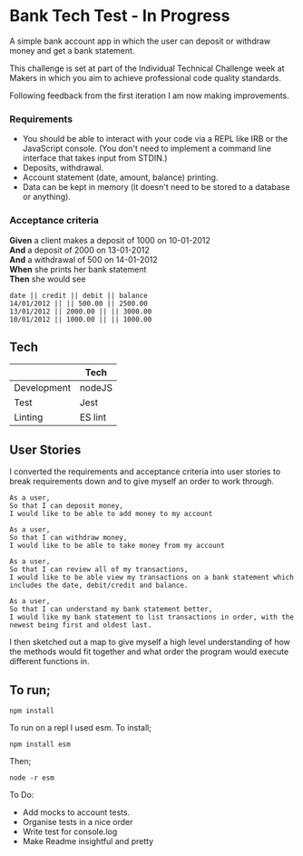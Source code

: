 # Bank Tech Test - In Progress

A simple bank account app in which the user can deposit or withdraw money and get a bank statement.

This challenge is set at part of the Individual Technical Challenge week at Makers in which you aim to achieve professional code quality standards.

Following feedback from the first iteration I am now making improvements.

### Requirements

* You should be able to interact with your code via a REPL like IRB or the JavaScript console.  (You don't need to implement a command line interface that takes input from STDIN.)
* Deposits, withdrawal.
* Account statement (date, amount, balance) printing.
* Data can be kept in memory (it doesn't need to be stored to a database or anything).

### Acceptance criteria

**Given** a client makes a deposit of 1000 on 10-01-2012  
**And** a deposit of 2000 on 13-01-2012  
**And** a withdrawal of 500 on 14-01-2012  
**When** she prints her bank statement  
**Then** she would see

```
date || credit || debit || balance
14/01/2012 || || 500.00 || 2500.00
13/01/2012 || 2000.00 || || 3000.00
10/01/2012 || 1000.00 || || 1000.00
```

## Tech
|   |Tech|
|---|---|
|Development | nodeJS |
|Test | Jest |
|Linting | ES lint |

## User Stories

I converted the requirements and acceptance criteria into user stories to break requirements down and to give myself an order to work through.

```
As a user,
So that I can deposit money,
I would like to be able to add money to my account

As a user,
So that I can withdraw money,
I would like to be able to take money from my account

As a user,
So that I can review all of my transactions,
I would like to be able view my transactions on a bank statement which includes the date, debit/credit and balance.

As a user,
So that I can understand my bank statement better,
I would like my bank statement to list transactions in order, with the newest being first and oldest last.
```

I then sketched out a map to give myself a high level understanding of how the methods would fit together and what order the program would execute different functions in.

## To run;
```
npm install
```
To run on a repl I used esm.
To install;

```
npm install esm
```
Then;
```
node -r esm
```


To Do: 
- Add mocks to account tests.
- Organise tests in a nice order
- Write test for console.log
- Make Readme insightful and pretty

